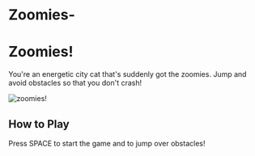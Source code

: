 # Zoomies-

# Zoomies!
You're an energetic city cat that's suddenly got the zoomies. Jump and avoid obstacles so that you don't crash!

![zoomies!](https://github.com/Bran7astic/Zoomies-/assets/128844668/187c1958-1173-4bfe-8c24-2fea4c59f8dc)


## How to Play
Press SPACE to start the game and to jump over obstacles!
